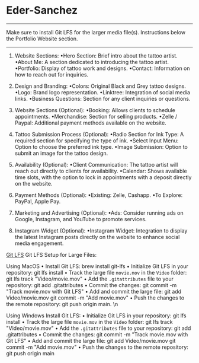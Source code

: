 # Eder-Sanchez

<!-- TODO!: READ -->
***
Make sure to install Git LFS for the larger media file(s). Instructions below the Portfolio Website section.
***

<!-- TODO!: Tattoo Portfolio Personal Website -->

1. Website Sections:
    •Hero Section: Brief intro about the tattoo artist.
    •About Me: A section dedicated to introducing the tattoo artist.
    •Portfolio: Display of tattoo work and designs.
    •Contact: Information on how to reach out for inquiries.

2. Design and Branding:
    •Colors: Original Black and Grey tattoo designs.
    •Logo: Brand logo representation.
    •Linktree: Integration of social media links.
    •Business Questions: Section for any client inquiries or questions.

3. Website Sections (Optional):
    •Booking: Allows clients to schedule appointments.
    •Merchandise: Section for selling products.
    •Zelle / Paypal: Additional payment methods available on the website.

4. Tattoo Submission Process (Optional):
    •Radio Section for Ink Type: A required section for specifying the type of ink.
    •Select Input Menu: Option to choose the preferred ink type.
    •Image Submission: Option to submit an image for the tattoo design.

5. Availability (Optional):
    •Client Communication: The tattoo artist will reach out directly to clients for availability.
    •Calendar: Shows available time slots, with the option to lock in appointments with a deposit directly on the website.

6. Payment Methods (Optional):
    •Existing: Zelle, Cashapp.
    •To Explore: PayPal, Apple Pay.

7. Marketing and Advertising (Optional):
    •Ads: Consider running ads on Google, Instagram, and YouTube to promote services.

8. Instagram Widget (Optional):
    •Instagram Widget: Integration to display the latest Instagram posts directly on the website to enhance social media engagement.

<!-- TODO!: Repo Instructions: -->

[Git LFS](https://git-lfs.com/)
Git LFS Setup for Large Files:

Using MacOS
    • Install Git LFS:
      brew install git-lfs
    • Initialize Git LFS in your repository:
      git lfs install
    • Track the large file `movie.mov` in the `Video` folder:
      git lfs track "Video/movie.mov"
    • Add the `.gitattributes` file to your repository:
      git add .gitattributes
    • Commit the changes:
      git commit -m "Track movie.mov with Git LFS"
    • Add and commit the large file:
      git add Video/movie.mov
      git commit -m "Add movie.mov"
    • Push the changes to the remote repository:
      git push origin main. \n

Using Windows
Install Git LFS:
    • Initialize Git LFS in your repository:
      git lfs install
    • Track the large file `movie.mov` in the `Video` folder:
      git lfs track "Video/movie.mov"
    • Add the `.gitattributes` file to your repository:
      git add .gitattributes
    • Commit the changes:
      git commit -m "Track movie.mov with Git LFS"
    • Add and commit the large file:
      git add Video/movie.mov
      git commit -m "Add movie.mov"
    • Push the changes to the remote repository:
      git push origin main
